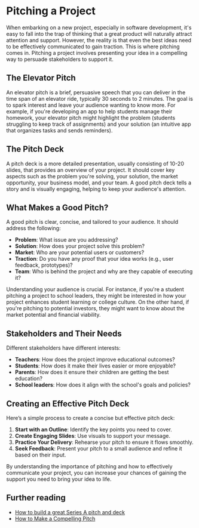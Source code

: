 # Pitching a Project

When embarking on a new project, especially in software development, it's easy to fall into the trap of thinking that a great product will naturally attract attention and support. However, the reality is that even the best ideas need to be effectively communicated to gain traction. This is where pitching comes in. Pitching a project involves presenting your idea in a compelling way to persuade stakeholders to support it.

## The Elevator Pitch

An elevator pitch is a brief, persuasive speech that you can deliver in the time span of an elevator ride, typically 30 seconds to 2 minutes. The goal is to spark interest and leave your audience wanting to know more. For example, if you're developing an app to help students manage their homework, your elevator pitch might highlight the problem (students struggling to keep track of assignments) and your solution (an intuitive app that organizes tasks and sends reminders).

## The Pitch Deck

A pitch deck is a more detailed presentation, usually consisting of 10-20 slides, that provides an overview of your project. It should cover key aspects such as the problem you're solving, your solution, the market opportunity, your business model, and your team. A good pitch deck tells a story and is visually engaging, helping to keep your audience's attention.

## What Makes a Good Pitch?

A good pitch is clear, concise, and tailored to your audience. It should address the following:
- **Problem**: What issue are you addressing?
- **Solution**: How does your project solve this problem?
- **Market**: Who are your potential users or customers?
- **Traction**: Do you have any proof that your idea works (e.g., user feedback, prototypes)?
- **Team**: Who is behind the project and why are they capable of executing it?

Understanding your audience is crucial. For instance, if you're a student pitching a project to school leaders, they might be interested in how your project enhances student learning or college culture. On the other hand, if you're pitching to potential investors, they might want to know about the market potential and financial viability.

## Stakeholders and Their Needs

Different stakeholders have different interests:
- **Teachers**: How does the project improve educational outcomes?
- **Students**: How does it make their lives easier or more enjoyable?
- **Parents**: How does it ensure their children are getting the best education?
- **School leaders**: How does it align with the school's goals and policies?

## Creating an Effective Pitch Deck

Here’s a simple process to create a concise but effective pitch deck:
1. **Start with an Outline**: Identify the key points you need to cover.
2. **Create Engaging Slides**: Use visuals to support your message.
3. **Practice Your Delivery**: Rehearse your pitch to ensure it flows smoothly.
4. **Seek Feedback**: Present your pitch to a small audience and refine it based on their input.

By understanding the importance of pitching and how to effectively communicate your project, you can increase your chances of gaining the support you need to bring your idea to life.

## Further reading

- [How to build a great Series A pitch and deck](https://www.ycombinator.com/library/8d-how-to-build-a-great-series-a-pitch-and-deck)
- [How to Make a Compelling Pitch](https://hbr.org/2023/08/how-to-make-a-compelling-pitch)
